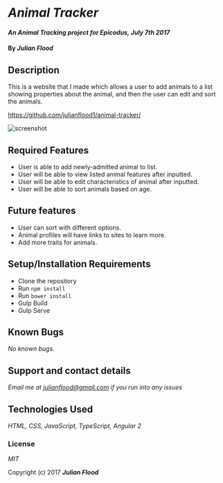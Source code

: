 # _Animal Tracker_

#### _An Animal Tracking project for Epicodus, July 7th 2017_

#### By _**Julian Flood**_

## Description

This is a website that I made which allows a user to add animals to a list showing properties about the animal, and then the user can edit and sort the animals.

https://github.com/julianflood1/animal-tracker/

![screenshot](https://user-images.githubusercontent.com/24885660/27980344-93bb92b8-6332-11e7-9f52-86d09a4f15a8.jpg)


## Required Features

+ User is able to add newly-admitted animal to list.
+ User will be able to view listed animal features after inputted.
+ User will be able to edit characteristics of animal after inputted.
+ User will be able to sort animals based on age.

## Future features

+ User can sort with different options.
+ Animal profiles will have links to sites to learn more.
+ Add more traits for animals.

## Setup/Installation Requirements

+ Clone the repository
+ Run <code>npm install</code>
+ Run <code>bower install</code>
+ Gulp Build
+ Gulp Serve


## Known Bugs

_No known bugs._

## Support and contact details

_Email me at julianflood@gmail.com if you run into any issues_

## Technologies Used

_HTML, CSS, JavaScript, TypeScript, Angular 2_

### License

*MIT*

Copyright (c) 2017 **_Julian Flood_**
